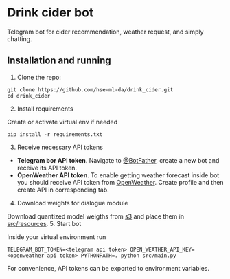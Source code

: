 # Drink cider bot
Telegram bot for cider recommendation, weather request, and simply chatting.

## Installation and running
1. Clone the repo:
```shell
git clone https://github.com/hse-ml-da/drink_cider.git
cd drink_cider
```
2. Install requirements

Create or activate virtual env if needed
```shell
pip install -r requirements.txt
```
3. Receive necessary API tokens
- **Telegram bor API token**.
Navigate to [@BotFather](https://t.me/BotFather), create a new bot and receive its API token.
- **OpenWeather API token**.
To enable getting weather forecast inside bot you should receive API token from [OpenWeather](https://openweathermap.org).
Create profile and then create API in corresponding tab.
4. Download weights for dialogue module

Download quantized model weigths from [s3](https://voudy-data.s3.eu-north-1.amazonaws.com/dialogpt2_quant.pth)
   and place them in [src/resources](src/resources).
5. Start bot

Inside your virtual environment run
```shell
TELEGRAM_BOT_TOKEN=<telegram api token> OPEN_WEATHER_API_KEY=<openweather api token> PYTHONPATH=. python src/main.py
```
For convenience, API tokens can be exported to environment variables.
